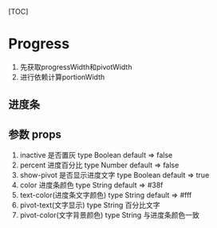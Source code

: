 [TOC]

# Progress
>

1. 先获取progressWidth和pivotWidth
2. 进行依赖计算portionWidth
## 进度条
## 参数 props

1. inactive 是否置灰 type Boolean default => false 
2. percent 进度百分比 type Number default => false 
3. show-pivot 是否显示进度文字 type Boolean default => true
4. color 进度条颜色 type String default => #38f
5. text-color(进度条文字颜色) type String default => #fff
6. pivot-text(文字显示) type String 百分比文字
7. pivot-color(文字背景颜色) type String  与进度条颜色一致
